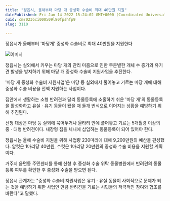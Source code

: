 ```yaml
---
title: "정읍시, 올해부터 마당 개 중성화 수술비 최대 40만원 지원"
datePublished: Fri Jan 14 2022 15:24:02 GMT+0000 (Coordinated Universal Time)
cuid: cm7023oci000509l80fpshfp9
slug: 3110

---
```



정읍시가 올해부터 '마당개' 중성화 수술비로 최대 40만원을 지원한다

![이미지](https://cdn.hashnode.com/res/hashnode/image/upload/v1739252615793/bb39efac-ad8b-4ef7-b330-552c75ef5473.png)

정읍시는 실외에서 키우는 마당 개의 관리 미흡으로 인한 무분별한 개체 수 증가와 유기견 발생을 방지하기 위해 마당 개 중성화 수술비 지원사업을 추진한다.

'마당 개 중성화 수술비 지원사업'은 마당 등 실외에서 풀어놓고 기르는 마당 개에 대해 중성화 수술 비용을 전액 지원하는 사업이다.

집안에서 생활하는 소형 반려견과 달리 동물등록에 소홀하기 쉬운 '마당 개'의 동물등록을 활성화하고 유실ㆍ유기 동물이 됐을 때 들개 번식으로 이어지는 상황을 예방하기 위해 추진된다.

신청 대상은 마당 등 실외에 묶어두거나 울타리 안에 풀어놓고 기르는 5개월령 이상의 중ㆍ대형 반려견이다. 내장형 칩을 체내에 삽입하는 동물등록이 되어 있어야 한다.

정읍시는 올해 수술비 지원을 위해 사업량 230마리에 대해 9,200만원의 예산을 편성했다. 암컷은 1마리당 40만원, 수컷은 1마리당 20만원의 중성화 수술 비용을 지원할 계획이다.

거주지 읍면동 주민센터를 통해 신청 후 중성화 수술 위탁 동물병원에서 반려견의 동물등록 여부를 확인한 후 중성화 수술을 받으면 된다.

정읍시 관계자는 "중성화 수술비 지원사업은 유기ㆍ유실 동물이 사회적으로 문제가 되는 것을 예방하기 위한 사업인 만큼 반려견을 기르는 시민들의 적극적인 참여와 협조를 바란다"고 말했다.